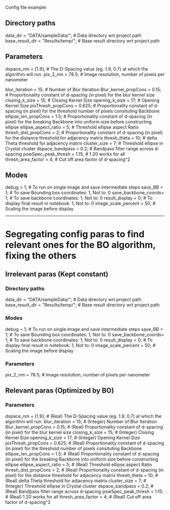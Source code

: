 Config file example:

## Directory paths
data_dir         = "DATA/sampleData/";     # Data directory wrt project path 
base_result_dir  = "Results/temp/";        # Base result directory wrt project path

## Parameters
dspace_nm   = [1.9];                # The D-Spacing value (eg. 1.9, 0.7) at which the algorithm will run.
pix_2_nm    = 78.5;                 # Image resolution, number of pixels per nanometer

blur_iteration          = 15;       # Number of Blur Iteration
Blur_kernel_propCons    = 0.15;     # Proportionality constant of d-spacing (in pixel) for the blur kernel size
closing_k_size          = 15;       # Closing Kernel Size
opening_k_size          = 17;       # Opening Kernel Size
pixThresh_propCons      = 0.625;    # Proportionality constant of d-spacing (in pixel) for the threshold number of pixels consituting Backbone
ellipse_len_propCons    = 1.5;      # Proportionality constant of d-spacing (in pixel) for the breaking Backbone into uniform size before constructing ellipse
ellipse_aspect_ratio    = 5;        # Threshold ellipse aspect Ratio 
thresh_dist_propCons    = 2;        # Proportionality constant of d-spacing (in pixel) for the distance threshold for adjacency matrix
thresh_theta            = 10;       # delta Theta threshold for adjacency matrix
cluster_size            = 7;        # Threshold ellipse in Crystal cluster
dspace_bandpass          = 0.2;     # Bandpass filter range across d-spacing
powSpec_peak_thresh     = 1.15;     # 1.20 works for all
thresh_area_factor      = 4;        # Cut off area factor of d-spacing^2

## Modes
debug               = 1;            # To run on single image and save intermediate steps
save_BB             = 1;            # To save Bounding box coordinates: 1, Not to: 0
save_backbone_coords= 1;            # To save backbone coordinates: 1, Not to: 0
result_display      = 0;            # To display final result in notebook: 1, Not to: 0
image_scale_percent = 50;           # Scaling the image before display

------------------------------------

# Segregating config paras to find relevant ones for the BO algorithm, fixing the others

## Irrelevant paras (Kept constant)

### Directory paths
data_dir         = "DATA/sampleData/";     # Data directory wrt project path
base_result_dir  = "Results/temp/";        # Base result directory wrt project path

### Modes
debug               = 1;            # To run on single image and save intermediate steps
save_BB             = 1;            # To save Bounding box coordinates: 1, Not to: 0
save_backbone_coords= 1;            # To save backbone coordinates: 1, Not to: 0
result_display      = 0;            # To display final result in notebook: 1, Not to: 0
image_scale_percent = 50;           # Scaling the image before display

### Parameters

pix_2_nm    = 78.5;                 # Image resolution, number of pixels per nanometer

## Relevant paras (Optimized by BO)

### Parameters

dspace_nm               = [1.9];    # (Real) The D-Spacing value (eg. 1.9, 0.7) at which the algorithm will run.
blur_iteration          = 15;       # (Integer) Number of Blur Iteration
Blur_kernel_propCons    = 0.15;     # (Real) Proportionality constant of d-spacing (in pixel) for the blur kernel size
closing_k_size          = 15;       # (Integer) Closing Kernel Size
opening_k_size          = 17;       # (Integer) Opening Kernel Size
pixThresh_propCons      = 0.625;    # (Real) Proportionality constant of d-spacing (in pixel) for the threshold number of pixels consituting Backbone
ellipse_len_propCons    = 1.5;      # (Real) Proportionality constant of d-spacing (in pixel) for the breaking Backbone into uniform size before constructing ellipse
ellipse_aspect_ratio    = 5;        # (Real) Threshold ellipse aspect Ratio
thresh_dist_propCons    = 2;        # (Real) Proportionality constant of d-spacing (in pixel) for the distance threshold for adjacency matrix
thresh_theta            = 10;       # (Real) delta Theta threshold for adjacency matrix
cluster_size            = 7;        # (Integer) Threshold ellipse in Crystal cluster
dspace_bandpass         = 0.2;      # (Real) Bandpass filter range across d-spacing
powSpec_peak_thresh     = 1.15;     # (Real) 1.20 works for all
thresh_area_factor      = 4;        # (Real) Cut off area factor of d-spacing^2